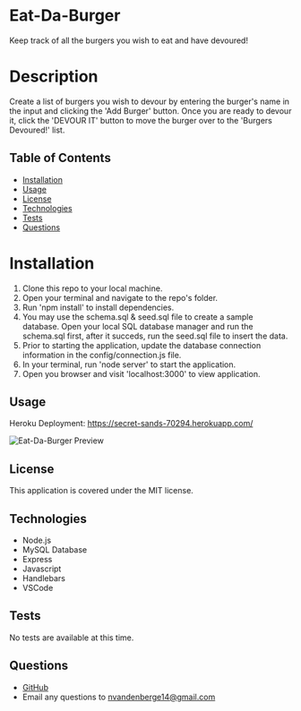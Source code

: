 # Eat-Da-Burger
Keep track of all the burgers you wish to eat and have devoured!

# Description
Create a list of burgers you wish to devour by entering the burger's name in the input and clicking the 'Add Burger' button. Once you are ready to devour it, click the 'DEVOUR IT' button to move the burger over to the 'Burgers Devoured!' list. 

## Table of Contents

- [Installation](#installation)
- [Usage](#usage)
- [License](#license)
- [Technologies](#technologies)
- [Tests](#tests)
- [Questions](#questions)

# Installation
1. Clone this repo to your local machine.
2. Open your terminal and navigate to the repo's folder.
3. Run 'npm install' to install dependencies.
4. You may use the schema.sql & seed.sql file to create a sample database. Open your local SQL database manager and run the schema.sql first, after it succeds, run the seed.sql file to insert the data.
5. Prior to starting the application, update the database connection information in the config/connection.js file.
6. In your terminal, run 'node server' to start the application.
7. Open you browser and visit 'localhost:3000' to view application.

## Usage
Heroku Deployment: https://secret-sands-70294.herokuapp.com/

![Eat-Da-Burger Preview](/public/assets/img/eatDaBurger.gif)

## License

This application is covered under the MIT license.

## Technologies
- Node.js
- MySQL Database
- Express
- Javascript
- Handlebars
- VSCode

## Tests

No tests are available at this time.

## Questions

- [GitHub](https://github.com/nvandenberge)
- Email any questions to nvandenberge14@gmail.com
